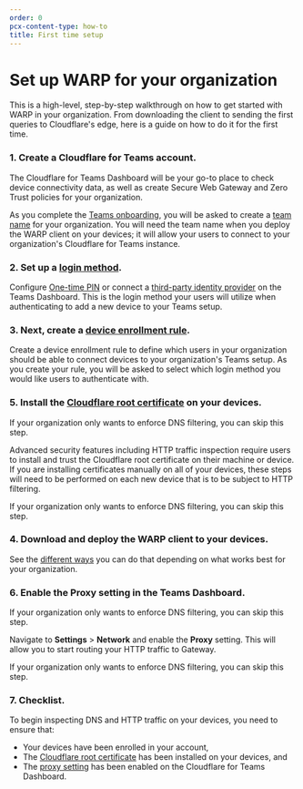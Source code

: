 ```yaml
---
order: 0
pcx-content-type: how-to
title: First time setup
---
```


# Set up WARP for your organization

This is a high-level, step-by-step walkthrough on how to get started with WARP in your organization. From downloading the client to sending the first queries to Cloudflare's edge, here is a guide on how to do it for the first time.

### 1. Create a Cloudflare for Teams account.

The Cloudflare for Teams Dashboard will be your go-to place to check device connectivity data, as well as create Secure Web Gateway and Zero Trust policies for your organization. 

As you complete the [Teams onboarding](/setup), you will be asked to create a [team name](/glossary#team-name) for your organization. You will need the team name when you deploy the WARP client on your devices; it will allow your users to connect to your organization's Cloudflare for Teams instance.

### 2. Set up a [login method](/connections/connect-devices/warp/device-enrollment).

Configure [One-time PIN](/identity/one-time-pin) or connect a [third-party identity provider](/identity/idp-integration) on the Teams Dashboard. This is the login method your users will utilize when authenticating to add a new device to your Teams setup.

### 3. Next, create a [device enrollment rule](/connections/connect-devices/warp/device-enrollment).

Create a device enrollment rule to define which users in your organization should be able to connect devices to your organization's Teams setup. As you create your rule, you will be asked to select which login method you would like users to authenticate with.

### 5. Install the [Cloudflare root certificate](/connections/connect-devices/warp/install-cloudflare-cert) on your devices.

<Aside type='note'>

If your organization only wants to enforce DNS filtering, you can skip this step.

</Aside>

Advanced security features including HTTP traffic inspection require users to install and trust the Cloudflare root certificate on their machine or device. If you are installing certificates manually on all of your devices, these steps will need to be performed on each new device that is to be subject to HTTP filtering.

If your organization only wants to enforce DNS filtering, you can skip this step.

### 4. Download and deploy the WARP client to your devices.

See the [different ways](/connections/connect-devices/warp/deploy-warp) you can do that depending on what works best for your organization.


### 6. Enable the Proxy setting in the Teams Dashboard.

<Aside type='note'>

If your organization only wants to enforce DNS filtering, you can skip this step.

</Aside>

Navigate to **Settings** > **Network** and enable the **Proxy** setting. This will allow you to start routing your HTTP traffic to Gateway.  

If your organization only wants to enforce DNS filtering, you can skip this step.

### 7. Checklist.

To begin inspecting DNS and HTTP traffic on your devices, you need to ensure that:

* Your devices have been enrolled in your account,
* The [Cloudflare root certificate](install-cloudflare-cert) has been installed on your devices, and
* The [proxy setting](warp-settings) has been enabled on the Cloudflare for Teams Dashboard.